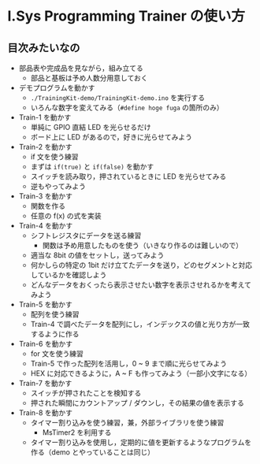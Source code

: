 # I.Sys Programming Trainer の使い方

## 目次みたいなの

- 部品表や完成品を見ながら，組み立てる
  - 部品と基板は予め人数分用意しておく
- デモプログラムを動かす
  - `./TrainingKit-demo/TrainingKit-demo.ino` を実行する
  - いろんな数字を変えてみる（`#define hoge fuga` の箇所のみ）
- Train-1 を動かす
  - 単純に GPIO 直結 LED を光らせるだけ
  - ボード上に LED があるので，好きに光らせてみよう
- Train-2 を動かす
  - if 文を使う練習
  - まずは `if(true)` と `if(false)` を動かす
  - スイッチを読み取り，押されているときに LED を光らせてみる
  - 逆もやってみよう
- Train-3 を動かす
  - 関数を作る
  - 任意の f(x) の式を実装
- Train-4 を動かす
  - シフトレジスタにデータを送る練習
    - 関数は予め用意したものを使う（いきなり作るのは難しいので）
  - 適当な 8bit の値をセットし，送ってみよう
  - 何かしらの特定の 1bit だけ立てたデータを送り，どのセグメントと対応しているかを確認しよう
  - どんなデータをおくったら表示させたい数字を表示させれるかを考えてみよう
- Train-5 を動かす
  - 配列を使う練習
  - Train-4 で調べたデータを配列にし，インデックスの値と光り方が一致するように作る
- Train-6 を動かす
  - for 文を使う練習
  - Train-5 で作った配列を活用し，0 ~ 9 まで順に光らせてみよう
  - HEX に対応できるように，A ~ F も作ってみよう（一部小文字になる）
- Train-7 を動かす
  - スイッチが押されたことを検知する
  - 押された瞬間にカウントアップ / ダウンし，その結果の値を表示する
- Train-8 を動かす
  - タイマー割り込みを使う練習，兼，外部ライブラリを使う練習
    - MsTimer2 を利用する
  - タイマー割り込みを使用し，定期的に値を更新するようなプログラムを作る（demo とやっていることは同じ）
